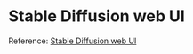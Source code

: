 # Stable Diffusion web UI
Reference: [Stable Diffusion web UI](https://github.com/AUTOMATIC1111/stable-diffusion-webui)
